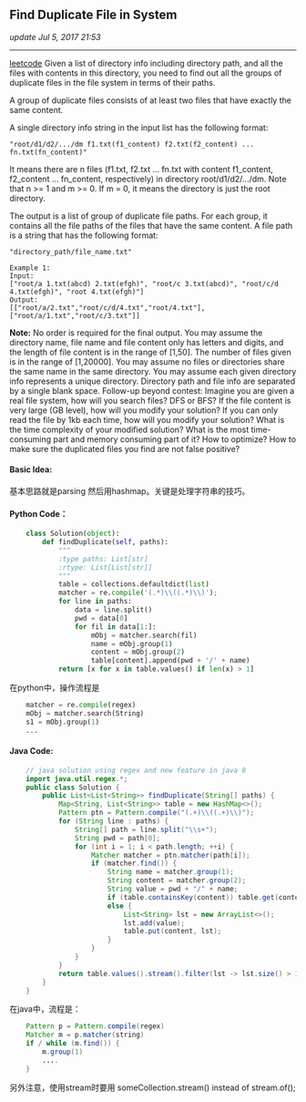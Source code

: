 ## Find Duplicate File in System
_update Jul 5, 2017 21:53_

---
[leetcode](https://leetcode.com/problems/find-duplicate-file-in-system/#/solutions)
Given a list of directory info including directory path, and all the files with contents in this directory, you need to find out all the groups of duplicate files in the file system in terms of their paths.

A group of duplicate files consists of at least two files that have exactly the same content.

A single directory info string in the input list has the following format:
    
    "root/d1/d2/.../dm f1.txt(f1_content) f2.txt(f2_content) ... fn.txt(fn_content)"

It means there are n files (f1.txt, f2.txt ... fn.txt with content f1_content, f2_content ... fn_content, respectively) in directory root/d1/d2/.../dm. Note that n >= 1 and m >= 0. If m = 0, it means the directory is just the root directory.

The output is a list of group of duplicate file paths. For each group, it contains all the file paths of the files that have the same content. A file path is a string that has the following format:

    "directory_path/file_name.txt"

    Example 1:
    Input:
    ["root/a 1.txt(abcd) 2.txt(efgh)", "root/c 3.txt(abcd)", "root/c/d 4.txt(efgh)", "root 4.txt(efgh)"]
    Output:  
    [["root/a/2.txt","root/c/d/4.txt","root/4.txt"],["root/a/1.txt","root/c/3.txt"]]
**Note:**
No order is required for the final output.
You may assume the directory name, file name and file content only has letters and digits, and the length of file content is in the range of [1,50].
The number of files given is in the range of [1,20000].
You may assume no files or directories share the same name in the same directory.
You may assume each given directory info represents a unique directory. Directory path and file info are separated by a single blank space.
Follow-up beyond contest:
Imagine you are given a real file system, how will you search files? DFS or BFS?
If the file content is very large (GB level), how will you modify your solution?
If you can only read the file by 1kb each time, how will you modify your solution?
What is the time complexity of your modified solution? What is the most time-consuming part and memory consuming part of it? How to optimize?
How to make sure the duplicated files you find are not false positive?

#### Basic Idea:
基本思路就是parsing 然后用hashmap。关键是处理字符串的技巧。

#### Python Code：
```python
    class Solution(object):
        def findDuplicate(self, paths):
            """
            :type paths: List[str]
            :rtype: List[List[str]]
            """
            table = collections.defaultdict(list)
            matcher = re.compile('(.*)\\((.*)\\)');
            for line in paths:
                data = line.split()
                pwd = data[0]
                for fil in data[1:]:
                    mObj = matcher.search(fil)
                    name = mObj.group(1)
                    content = mObj.group(2)
                    table[content].append(pwd + '/' + name)
            return [x for x in table.values() if len(x) > 1]
```
在python中，操作流程是 
```python
    matcher = re.compile(regex)
    mObj = matcher.search(String)
    s1 = mObj.group(1)
    ...
```

#### Java Code:
```java
    // java solution using regex and new feature in java 8
    import java.util.regex.*;
    public class Solution {
        public List<List<String>> findDuplicate(String[] paths) {
            Map<String, List<String>> table = new HashMap<>();
            Pattern ptn = Pattern.compile("(.+)\\((.+)\\)");
            for (String line : paths) {
                String[] path = line.split("\\s+");
                String pwd = path[0];
                for (int i = 1; i < path.length; ++i) {
                    Matcher matcher = ptn.matcher(path[i]);
                    if (matcher.find()) {
                        String name = matcher.group(1);
                        String content = matcher.group(2);
                        String value = pwd + "/" + name;
                        if (table.containsKey(content)) table.get(content).add(value);
                        else {
                            List<String> lst = new ArrayList<>();
                            lst.add(value);
                            table.put(content, lst);
                        }
                    }
                }
            }
            return table.values().stream().filter(lst -> lst.size() > 1).collect(Collectors.toList());
        }
    }
```
在java中，流程是：
```java
    Pattern p = Pattern.compile(regex)
    Matcher m = p.matcher(string)
    if / while (m.find()) {
        m.group(1)
        ....
    }
```
另外注意，使用stream时要用 someCollection.stream() instead of stream.of();




